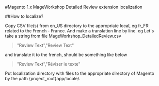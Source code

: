 #Magento 1.x MageWorkshop Detailed Review extension localization

##How to localize?

Copy CSV file(s) from en_US directory to the appropriate local, eg fr_FR related to the French - France. And make a translation line by line.
eg Let's take a string from file MageWorkshop_DetailedReview.csv 

> "Review Text","Review Text"

and translate it to the french, should be something like below
 
>"Review Text","Réviser le texte"

Put localization directory with files to the appropriate directory of Magento by the path {project_root}app/locale/.